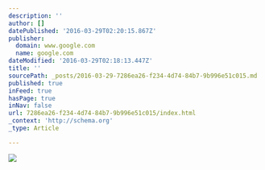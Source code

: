```yaml
---
description: ''
author: []
datePublished: '2016-03-29T02:20:15.867Z'
publisher:
  domain: www.google.com
  name: google.com
dateModified: '2016-03-29T02:18:13.447Z'
title: ''
sourcePath: _posts/2016-03-29-7286ea26-f234-4d74-84b7-9b996e51c015.md
published: true
inFeed: true
hasPage: true
inNav: false
url: 7286ea26-f234-4d74-84b7-9b996e51c015/index.html
_context: 'http://schema.org'
_type: Article

---
```

![](http://032c.com/wp-content/uploads/2014/01/tumblr_mo6zoeRyyz1sv6u3do1_500.png)
